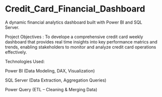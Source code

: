 # Credit_Card_Financial_Dashboard
A dynamic financial analytics dashboard built with Power BI and SQL Server.

Project Objectives : 
To develope a comprehensive credit card weekly dashboard that provides real time insights into key performance matrics and trends, enabling stakeholders to monitor and analyze credit card operations effectively.

Technologies Used:

Power BI (Data Modeling, DAX, Visualization)

SQL Server (Data Extraction, Aggregation Queries)

Power Query (ETL – Cleaning & Merging Data)
